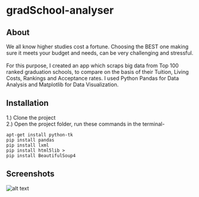 # gradSchool-analyser

<h2>About</h2><p>We all know higher studies cost a fortune. Choosing the BEST one making sure it
meets your budget and needs, can be very challenging and stressful.
<br>
<br> For this purpose, I created an app which scraps big data from Top 100 ranked graduation
schools, to compare on the basis of their Tuition, Living Costs, Rankings and Acceptance
rates. I used Python Pandas for Data Analysis and Matplotlib for Data Visualization. </p>

<h2> Installation </h2>


1.) Clone the project <br>
2.) Open the project folder, run these commands in the terminal- <br>

    apt-get install python-tk 
    pip install pandas
    pip install lxml 
    pip install html5lib >
    pip install BeautifulSoup4

<h2> Screenshots </h2>

![alt text](https://raw.githubusercontent.com/pranavjain97/pranavjain97.github.io/master/img/projects/grad.png)

